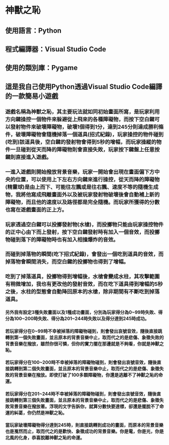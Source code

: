 # 神獸之恥
## 使用語言：Python
## 程式編譯器：Visual Studio Code
## 使用的類別庫：Pygame
## 這是我自己使用Python透過Visual Studio Code編譯的一款簡易小遊戲
### 遊戲名稱為神獸之恥，其主要玩法就如同初始畫面所寫，是玩家利用方向鍵操控一個物件來躲避從上飛來的各種障礙物，而按下空白鍵可以發射物件來破壞障礙物，破壞1個得到1分，達到245分則達成勝利條件，破壞障礙物會隨機掉落一個道具(招式紀錄)，玩家操控的物件碰到(吃到)該道具後，空白鍵的發射物會得到5秒的增幅，而玩家操縱的物件一旦碰到從天而降的障礙物則會直接失敗，玩家按下鍵盤上任意按鍵則直接進入遊戲。
### 一進入遊戲則開始撥放背景音樂，玩家一開始會出現在畫面偏下方中央的位置，可以使用上下左右方向鍵來進行操控，從天而降的障礙物(精靈球)是由上而下、可能往左飄或是往右飄、速度不等的隨機生成物，我將他寫成飛離畫面外以及被玩家發射物破壞後會自動補上新的障礙物，而且他的速度以及路徑都是完全隨機。而玩家所獲得的分數也寫在遊戲畫面的正上方。
### 玩家透過空白鍵可以投擲發射物(水槍)，而投擲物只能由玩家操控物件的正中心由下而上發射，按下空白鍵發射時有加入一個音效，而投擲物碰到落下的障礙物時也有加入相撞爆炸的音效。
### 而碰到掉落物的瞬間(吃下招式紀錄)，會發出一個吃到道具的音效，而掉落物會瞬間消失，而空白鍵的投擲物也得到了增幅。
### 吃到了掉落道具，投擲物得到增幅後，水槍會變成水柱，其攻擊範圍有稍微增加，我也有更改他的發射音效，而在吃下道具得到增幅的5秒之後，水柱的型態會自動降回原本的水槍，除非期間有不斷吃到掉落道具。
#### 另外我有設定3種失敗畫面以及1種成功畫面，分別為玩家得分為0~99時失敗、得分為100~200時失敗、得分為201~244時失敗以及得分達到245時成功。
#### 若玩家得分在0~99時不幸被掉落的障礙物碰到，則會發出哀號音效，隨後直接跳轉到第一個失敗畫面，並且原本的背景音樂中止，取而代之的是悲傷、象徵失敗的背景音樂在撥放，雖然你很可憐，但你的實力擺在那邊就是不夠看，你就是神獸之恥。
#### 若玩家得分在100~200時不幸被掉落的障礙物碰到，則會發出哀號音效，隨後直接跳轉到第二個失敗畫面，並且原本的背景音樂中止，取而代之的是悲傷、象徵失敗的背景音樂在撥放。即使打破了100多顆障礙物，你還是逃離不了神獸之恥的命運。
#### 若玩家得分在201~244時不幸被掉落的障礙物碰到，則會發出哀號音效，隨後直接跳轉到第三個失敗畫面，並且原本的背景音樂中止，取而代之的是悲傷、象徵失敗背景音樂在撥放著。浮現的文字告訴你，就算分數快要達標，卻還是擺脫不了命運的糾葛，你仍然是神獸之恥。
#### 當玩家破壞障礙物得分達到245時，則直接跳轉到成功的畫面，而原本的背景音樂也是戛然而止，取而代之的是歡快、象徵成功的背景音樂。你是電，你是光，你是北風的化身，恭喜脫離神獸之恥的命運。
